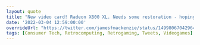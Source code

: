 ```yaml
---
layout: quote
title: "New video card! Radeon X800 XL. Needs some restoration - hoping to use for an extreme Win98/XP build"
date: '2022-03-04 12:59:00:00'
overrideUrl: "https://twitter.com/jamesfmackenzie/status/1499806704296464386"
tags: [Consumer Tech, Retrocomputing, Retrogaming, Tweets, Videogames]
---
```


